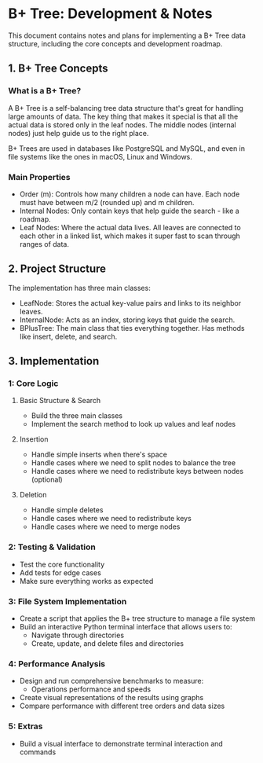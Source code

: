 # B+ Tree: Development & Notes

This document contains notes and plans for implementing a B+ Tree data structure, including the core concepts and development roadmap.

## 1. B+ Tree Concepts

### What is a B+ Tree?

A B+ Tree is a self-balancing tree data structure that's great for handling large amounts of data. The key thing that makes it special is that all the actual data is stored only in the leaf nodes. The middle nodes (internal nodes) just help guide us to the right place.

B+ Trees are used in databases like PostgreSQL and MySQL, and even in file systems like the ones in macOS, Linux and Windows.

### Main Properties

- Order (m): Controls how many children a node can have. Each node must have between m/2 (rounded up) and m children.
- Internal Nodes: Only contain keys that help guide the search - like a roadmap.
- Leaf Nodes: Where the actual data lives. All leaves are connected to each other in a linked list, which makes it super fast to scan through ranges of data.

## 2. Project Structure

The implementation has three main classes:

- LeafNode: Stores the actual key-value pairs and links to its neighbor leaves.
- InternalNode: Acts as an index, storing keys that guide the search.
- BPlusTree: The main class that ties everything together. Has methods like insert, delete, and search.

## 3. Implementation

### 1: Core Logic

1. Basic Structure & Search

   - Build the three main classes
   - Implement the search method to look up values and leaf nodes

2. Insertion

   - Handle simple inserts when there's space
   - Handle cases where we need to split nodes to balance the tree
   - Handle cases where we need to redistribute keys between nodes (optional)

3. Deletion
   - Handle simple deletes
   - Handle cases where we need to redistribute keys
   - Handle cases where we need to merge nodes

### 2: Testing & Validation

- Test the core functionality
- Add tests for edge cases
- Make sure everything works as expected

### 3: File System Implementation

- Create a script that applies the B+ tree structure to manage a file system
- Build an interactive Python terminal interface that allows users to:
  - Navigate through directories
  - Create, update, and delete files and directories

### 4: Performance Analysis

- Design and run comprehensive benchmarks to measure:
  - Operations performance and speeds
- Create visual representations of the results using graphs
- Compare performance with different tree orders and data sizes

### 5: Extras

- Build a visual interface to demonstrate terminal interaction and commands
